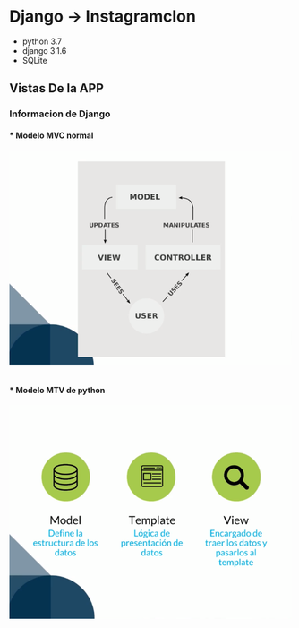 # Django  -> Instagramclon

* python 3.7
* django 3.1.6
* SQLite

## Vistas De la APP


### Informacion de Django
#### * Modelo MVC normal
<img src="blobs/modelview_python.png"
     alt="Markdown Monster icon"
     style="float: left; margin-right: 10px;" />


&nbsp;
 #### * Modelo MTV de python
<img src="blobs/MTV.png"
     alt="Markdown Monster icon"
     style="float: left; margin-right: 10px;" />
